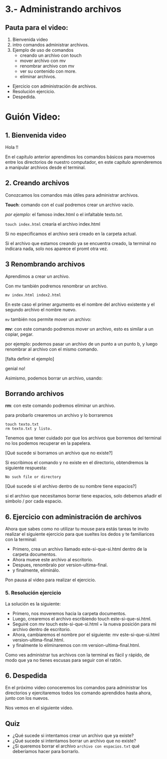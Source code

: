 # 3.- Administrando archivos

## Pauta para el video:

1. Bienvenida video
2. intro comandos administrar archivos.
3. Ejemplo de uso de comandos
	- creando un archivo con touch
	- mover archivo con mv
	- renombrar archivo con mv
	- ver su contenido con more.
	- eliminar archivos.
- Ejercicio con administración de archivos.
- Resolución ejercicio.
- Despedida.

# Guión Video:

## 1. Bienvenida video

Hola !!

En el capítulo anterior aprendimos los comandos básicos para movernos entre los directorios de nuestro computador, en este capítulo aprenderemos a manipular archivos desde el terminal.

## 2. Creando archivos

Conozcamos los comandos más útiles para administrar archivos.

**Touch**: comando con el cual podremos crear un archivo vacío. 

*por ejemplo:* el famoso index.html o el infaltable texto.txt.

`touch index.html` crearía el archivo index.html

Si no especificamos el archivo será creado en la carpeta actual.

Si el archivo que estamos creando ya se encuentra creado, la terminal no indicara nada, solo nos aparece el promt otra vez.

## 3 Renombrando archivos
Aprendimos a crear un archivo.

Con mv también podremos renombrar un archivo.

`mv index.html index2.html`

En este caso el primer argumento es el nombre del archivo existente y el segundo archivo
el nombre nuevo.

`mv` también nos permite mover un archivo:

**mv**: con este comando podremos mover un archivo, esto es similar a un copiar, pegar.

por ejemplo: podemos pasar un archivo de un punto a un punto b, y luego renombrar al archivo con el mismo comando.

[falta definir el ejemplo] 

genial no!

Asimismo, podemos borrar un archivo, usando:

## Borrando archivos
**rm**: con este comando podremos eliminar un archivo. 

para probarlo crearemos un archivo y lo borraremos

```
touch texto.txt 
rm texto.txt y listo.
```

Tenemos que tener cuidado por que los archivos que borremos del terminal no los podemos recuperar en la papelera.

[Qué sucede si borramos un archivo que no existe?]

Si escribimos el comando y no existe en el directorio, obtendremos la siguiente respuesta:
```
No such file or directory
```

[Qué sucede si el archivo dentro de su nombre tiene espacios?]

si el archivo que necesitamos borrar tiene espacios, solo debemos añadir el simbolo / por cada espacio. 


## 6. Ejercicio con administración de archivos

Ahora que sabes como no utilizar tu mouse para estás tareas te invito realizar el siguiente ejercicio para que sueltes los dedos y te familiarices con la terminal:

- Primero, crea un archivo llamado este-si-que-si.html dentro de la carpeta documentos.
- Ahora mueve este archivo al escritorio.
- Despues, renombralo por version-ultima-final.
- y finalmente, eliminálo.

Pon pausa al video para realizar el ejercicio.


### 5. Resolución ejercicio

La solución es la siguiente:

- Primero, nos moveremos hacia la carpeta documentos.
- Luego, crearemos el archivo escribiendo touch este-si-que-si.html.
- Seguiré con mv touch este-si-que-si.html + la nueva posición para mi archivo dentro de escritorio.
- Ahora, cambiaremos el nombre por el siguiente: mv este-si-que-si.html version-ultima-final.html.
- y finalmente lo eliminaremos con rm version-ultima-final.html.

Como ves administrar tus archivos con la terminal es fácil y rápido, de modo que ya no tienes escusas para seguir con el ratón.

## 6. Despedida

En el próximo video conoceremos los comandos para administrar los directorios y ejercitaremos todos los comando aprendidos hasta ahora, junto con los nuevos.

Nos vemos en el siguiente video.

## Quiz

- ¿Qué sucede si intentamos crear un archivo que ya existe?
- ¿Qué sucede si intentamos borrar un archivo que no existe?
- ¿Si queremos borrar el archivo `archivo con espacios.txt` qué deberíamos hacer para borrarlo.
